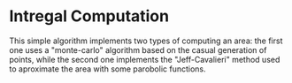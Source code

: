 # Intregal Computation
This simple algorithm implements two types of computing an area: the first one uses a "monte-carlo" algorithm based on the casual generation of points, while the second one implements the "Jeff-Cavalieri" method used to aproximate the area with some parobolic functions.
